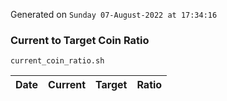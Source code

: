 Generated on `Sunday 07-August-2022 at 17:34:16`

### Current to Target Coin Ratio
`current_coin_ratio.sh`

Date|Current|Target|Ratio
---|---|---|---
